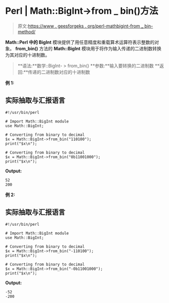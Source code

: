 # Perl | Math::BigInt->from _ bin()方法

> 原文:[https://www . geesforgeks . org/perl-mathbigint-from _ bin-method/](https://www.geeksforgeeks.org/perl-mathbigint-from_bin-method/)

**Math::Perl 中的 BigInt** 模块提供了用任意精度和重载算术运算符表示整数的对象。
**from_bin()** 方法的 **Math::BigInt** 模块用于将作为输入传递的二进制数转换为其对应的十进制数。

> **语法:**数学::BigInt- > from_bin()
> **参数:**输入要转换的二进制数
> **返回:**传递的二进制数对应的十进制数

**例 1:**

## 实际抽取与汇报语言

```
#!/usr/bin/perl

# Import Math::BigInt module
use Math::BigInt;

# Converting from binary to decimal
$x = Math::BigInt->from_bin("110100");
print("$x\n");

# Converting from binary to decimal
$x = Math::BigInt->from_bin("0b11001000");
print("$x\n");
```

**Output:** 

```
52
200
```

**例 2:**

## 实际抽取与汇报语言

```
#!/usr/bin/perl

# Import Math::BigInt module
use Math::BigInt;

# Converting from binary to decimal
$x = Math::BigInt->from_bin("-110100");
print("$x\n");

# Converting from binary to decimal
$x = Math::BigInt->from_bin("-0b11001000");
print("$x\n");
```

**Output:** 

```
-52
-200
```